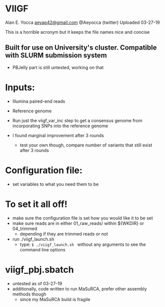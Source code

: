 # VIIGF
Alan E. Yocca
aeyap42@gmail.com
@Aeyocca (twitter)
Uploaded 03-27-19

This is a horrible acronym but it keeps the file names nice and concise

## Built for use on University's cluster. Compatible with SLURM submission system
- PBJelly part is still untested, working on that

# Inputs:
- Illumina paired-end reads
- Reference genome

- Run just the viigf_var_inc step to get a consensus genome from incorporating SNPs into the reference genome
- I found marginal improvement after 3 rounds
  - test your own though, compare number of variants that still exist after 3 rounds

# Configuration file:
- set variables to what you need them to be

# To set it all off!
- make sure the configuration file is set how you would like it to be set
- make sure reads are in either 01_raw_reads/ within ${WKDIR} or 04_trimmed
  - depending if they are trimmed reads or not
- run ./viigf_launch.sh
  - type: ```$ ./viigf_launch.sh ``` without any arguments to see the command line options

# viigf_pbj.sbatch
- untested as of 03-27-19
- additionally, code written to run MaSuRCA, prefer other assembly methods though
  - since my MaSuRCA build is fragile





